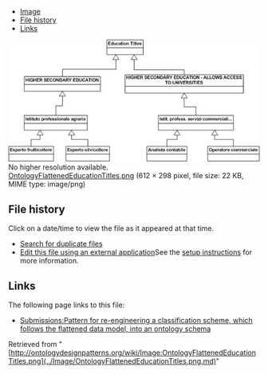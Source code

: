 * [Image](../Image/OntologyFlattenedEducationTitles.png.md#file)
* [File history](../Image/OntologyFlattenedEducationTitles.png.md#filehistory)
* [Links](../Image/OntologyFlattenedEducationTitles.png.md#filelinks)

[![Image:OntologyFlattenedEducationTitles.png](../images/b/b1/OntologyFlattenedEducationTitles.png)](../images/b/b1/OntologyFlattenedEducationTitles.png)  
No higher resolution available.  
[OntologyFlattenedEducationTitles.png](../images/b/b1/OntologyFlattenedEducationTitles.png)‎ (612 × 298 pixel, file size: 22 KB, MIME type: image/png)

## File history

Click on a date/time to view the file as it appeared at that time.



  
* [Search for duplicate files](http://ontologydesignpatterns.org/wiki/Special:FileDuplicateSearch/OntologyFlattenedEducationTitles.png "Special:FileDuplicateSearch/OntologyFlattenedEducationTitles.png")
* [Edit this file using an external application](http://ontologydesignpatterns.org/wiki/index.php?title=Image:OntologyFlattenedEducationTitles.png&action=edit&externaledit=true&mode=file "Image:OntologyFlattenedEducationTitles.png")See the [setup instructions](http://www.mediawiki.org/wiki/Manual:External_editors "http://www.mediawiki.org/wiki/Manual:External_editors") for more information.

## Links



The following page links to this file:


* [Submissions:Pattern for re-engineering a classification scheme, which follows the flattened data model, into an ontology schema](../Submissions/Pattern_for_re-engineering_a_classification_scheme,_which_follows_the_flattened_data_model,_into_an_ontology_schema.md "Submissions:Pattern for re-engineering a classification scheme, which follows the flattened data model, into an ontology schema")


Retrieved from "[http://ontologydesignpatterns.org/wiki/Image:OntologyFlattenedEducationTitles.png](../Image/OntologyFlattenedEducationTitles.png.md)"